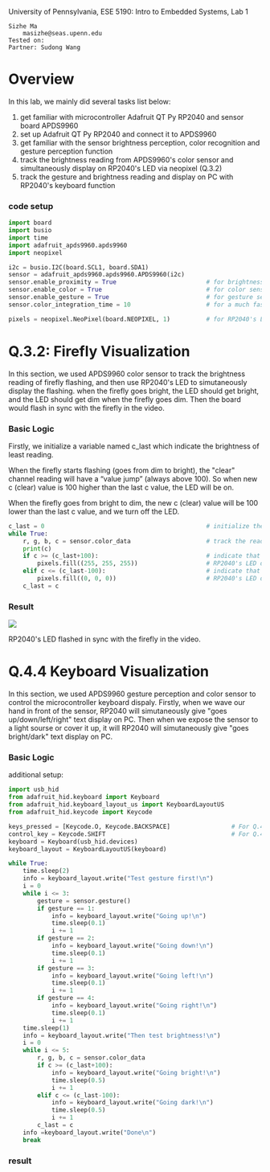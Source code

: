 University of Pennsylvania, ESE 5190: Intro to Embedded Systems, Lab 1

    Sizhe Ma
        masizhe@seas.upenn.edu
    Tested on:  
    Partner: Sudong Wang
    
# Overview
In this lab, we mainly did several tasks list below:
1) get familiar with microcontroller Adafruit QT Py RP2040 and sensor board APDS9960
2) set up Adafruit QT Py RP2040 and connect it to APDS9960
3) get familiar with the sensor brightness perception, color recognition and gesture perception function 
4) track the brightness reading from APDS9960's color sensor and simultaneously display on RP2040's LED via neopixel (Q.3.2)
5) track the gesture and brightness reading and display on PC with RP2040's keyboard function

### code setup
```python
import board
import busio
import time
import adafruit_apds9960.apds9960
import neopixel

i2c = busio.I2C(board.SCL1, board.SDA1)
sensor = adafruit_apds9960.apds9960.APDS9960(i2c)
sensor.enable_proximity = True                         # for brightness sensor
sensor.enable_color = True                             # for color sensor
sensor.enable_gesture = True                           # for gesture sensor
sensor.color_integration_time = 10                     # for a much faster source of data

pixels = neopixel.NeoPixel(board.NEOPIXEL, 1)          # for RP2040's LED display
```

# Q.3.2: Firefly Visualization
In this section, we used APDS9960 color sensor to track the brightness reading of firefly flashing, and then use RP2040's LED to simutaneously display the flashing. when the firefly goes bright, the LED should get bright, and the LED should get dim when the firefly goes dim. Then the board would flash in sync with the firefly in the video.

### Basic Logic
Firstly, we initialize a variable named c_last which indicate the brightness of least reading.

When the firefly starts flashing (goes from dim to bright), the "clear" channel reading will have a “value jump” (always above 100). So when new c (clear) value is 100 higher than the last c value, the LED will be on.

When the firefly goes from bright to dim, the new c (clear) value will be 100 lower than the last c value, and we turn off the LED.

```python
c_last = 0                                             # initialize the parameter
while True:
    r, g, b, c = sensor.color_data                     # track the reading from color sensor
    print(c)
    if c >= (c_last+100):                              # indicate that it is going bright
        pixels.fill((255, 255, 255))                   # RP2040's LED display (on)
    elif c <= (c_last-100):                            # indicate that is going dim
        pixels.fill((0, 0, 0))                         # RP2040's LED display (off)
    c_last = c
```

### Result
![](https://github.com/MaxMa6150/ese5190-2022-lab1-firefly/blob/main/firefly_visualization.gif)

RP2040's LED flashed in sync with the firefly in the video.

# Q.4.4 Keyboard Visualization
In this section, we used APDS9960 gesture perception and color sensor to control the microcontroller keyboard dispaly. Firstly, when we wave our hand in front of the sensor, RP2040 will simutaneously give "goes up/down/left/right" text display on PC. Then when we expose the sensor to a light sourse or cover it up, it will RP2040 will simutaneously give "goes bright/dark" text display on PC.

### Basic Logic
additional setup:
```python
import usb_hid
from adafruit_hid.keyboard import Keyboard
from adafruit_hid.keyboard_layout_us import KeyboardLayoutUS
from adafruit_hid.keycode import Keycode

keys_pressed = [Keycode.O, Keycode.BACKSPACE]                 # For Q.4.3
control_key = Keycode.SHIFT                                   # For Q.4.3
keyboard = Keyboard(usb_hid.devices)
keyboard_layout = KeyboardLayoutUS(keyboard)
```

```python
while True:
    time.sleep(2)
    info = keyboard_layout.write("Test gesture first!\n")
    i = 0
    while i <= 3:
        gesture = sensor.gesture()
        if gesture == 1:
            info = keyboard_layout.write("Going up!\n")
            time.sleep(0.1)
            i += 1
        if gesture == 2:
            info = keyboard_layout.write("Going down!\n")
            time.sleep(0.1)
            i += 1
        if gesture == 3:
            info = keyboard_layout.write("Going left!\n")
            time.sleep(0.1)
            i += 1
        if gesture == 4:
            info = keyboard_layout.write("Going right!\n")
            time.sleep(0.1)
            i += 1
    time.sleep(1)
    info = keyboard_layout.write("Then test brightness!\n")
    i = 0
    while i <= 5:
        r, g, b, c = sensor.color_data
        if c >= (c_last+100):
            info = keyboard_layout.write("Going bright!\n")
            time.sleep(0.5)
            i += 1
        elif c <= (c_last-100):
            info = keyboard_layout.write("Going dark!\n")
            time.sleep(0.5)
            i += 1
        c_last = c
    info =keyboard_layout.write("Done\n")
    break
```

### result
![]()
